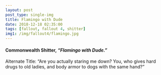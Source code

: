```yaml
---
layout: post
post_type: single-img
title: Flamingo with Dude
date: 2018-12-18 02:35:00
tags: [fallout, fallout 4, shitter]
img1: /img/fallout4/flamingo.jpg
---
```

#### Commonwealth Shitter, *“Flamingo with Dude.”*

Alternate Title: “Are you actually staring me down? You, who gives hard drugs to old ladies, and body armor to dogs with the same hand?”
